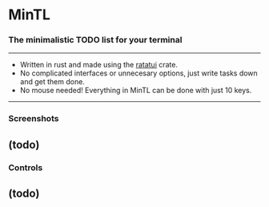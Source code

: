 # MinTL
### The minimalistic TODO list for your terminal
---
- Written in rust and made using the [ratatui](https://ratatui.rs) crate.
- No complicated interfaces or unnecesary options, just write tasks down and get them done.
- No mouse needed! Everything in MinTL can be done with just 10 keys.
---
### Screenshots
(todo)
---
### Controls
(todo)
---
